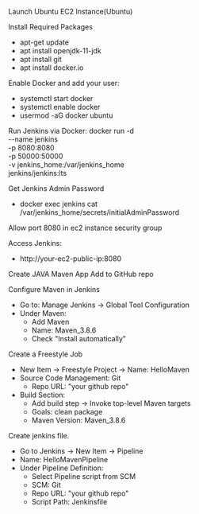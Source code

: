Launch Ubuntu EC2 Instance(Ubuntu)

Install Required Packages
  - apt-get update 
  - apt install openjdk-11-jdk
  - apt install git 
  - apt install docker.io

Enable Docker and add your user:
  - systemctl start docker
  - systemctl enable docker
  - usermod -aG docker ubuntu

Run Jenkins via Docker:
docker run -d \
  --name jenkins \
  -p 8080:8080 \
  -p 50000:50000 \
  -v jenkins_home:/var/jenkins_home \
  jenkins/jenkins:lts

Get Jenkins Admin Password
  - docker exec jenkins cat /var/jenkins_home/secrets/initialAdminPassword

Allow port 8080 in ec2 instance  security group

Access Jenkins:
  - http://your-ec2-public-ip:8080

Create JAVA Maven App
Add to GitHub repo

Configure Maven in Jenkins
  - Go to: Manage Jenkins → Global Tool Configuration
  - Under Maven:
      - Add Maven
      - Name: Maven_3.8.6
      - Check "Install automatically"

Create a Freestyle Job
  - New Item → Freestyle Project → Name: HelloMaven
  - Source Code Management: Git
      - Repo URL: "your github repo"
  - Build Section:
      - Add build step → Invoke top-level Maven targets
      - Goals: clean package
      - Maven Version: Maven_3.8.6

Create jenkins file.
  - Go to Jenkins → New Item → Pipeline
  - Name: HelloMavenPipeline
  - Under Pipeline Definition:
      - Select Pipeline script from SCM
      - SCM: Git
      - Repo URL: "your github repo"
      - Script Path: Jenkinsfile
